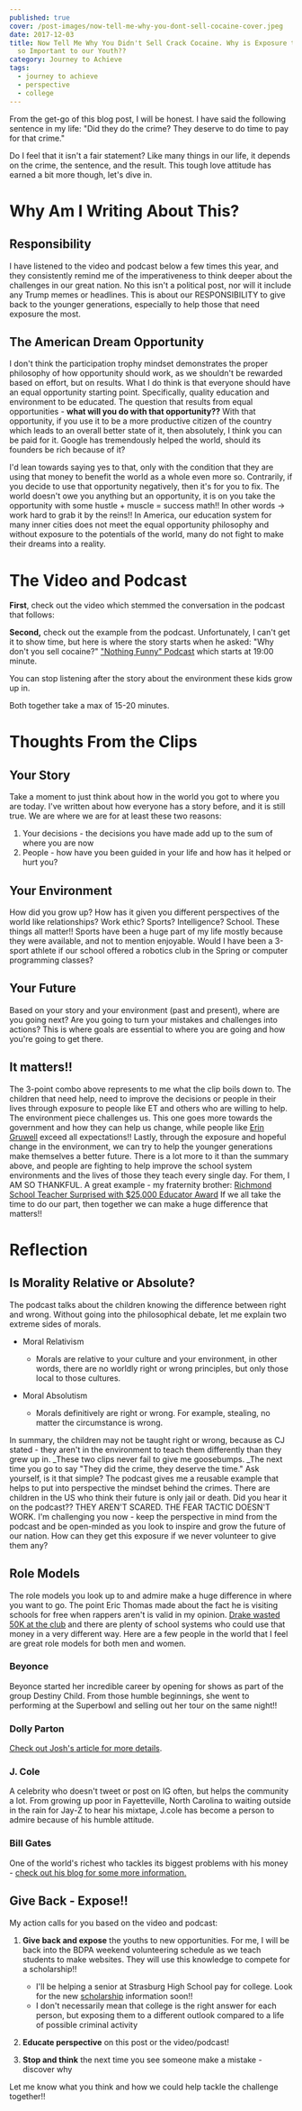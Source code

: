 ```yaml
---
published: true
cover: /post-images/now-tell-me-why-you-dont-sell-cocaine-cover.jpeg
date: 2017-12-03
title: Now Tell Me Why You Didn't Sell Crack Cocaine. Why is Exposure to College
  so Important to our Youth??
category: Journey to Achieve
tags:
  - journey to achieve
  - perspective
  - college
---
```

From the get-go of this blog post, I will be honest. I have said the following sentence in my life: "Did they do the crime? They deserve to do time to pay for that crime."

Do I feel that it isn't a fair statement? Like many things in our life, it depends on the crime, the sentence, and the result. This tough love attitude has earned a bit more though, let's dive in.

# Why Am I Writing About This?

## Responsibility

I have listened to the video and podcast below a few times this year, and they consistently remind me of the imperativeness to think deeper about the challenges in our great nation. No this isn't a political post, nor will it include any Trump memes or headlines. This is about our RESPONSIBILITY to give back to the younger generations, especially to help those that need exposure the most.

## The American Dream Opportunity

I don't think the participation trophy mindset demonstrates the proper philosophy of how opportunity should work, as we shouldn't be rewarded based on effort, but on results. What I do think is that everyone should have an equal opportunity starting point. Specifically, quality education and environment to be educated. The question that results from equal opportunities - **what will you do with that opportunity??** With that opportunity, if you use it to be a more productive citizen of the country which leads to an overall better state of it, then absolutely, I think you can be paid for it. Google has tremendously helped the world, should its founders be rich because of it?

I'd lean towards saying yes to that, only with the condition that they are using that money to benefit the world as a whole even more so. Contrarily, if you decide to use that opportunity negatively, then it's for you to fix. The world doesn't owe you anything but an opportunity, it is on you take the opportunity with some hustle + muscle = success math!! In other words -> work hard to grab it by the reins!! In America, our education system for many inner cities does not meet the equal opportunity philosophy and without exposure to the potentials of the world, many do not fight to make their dreams into a reality.

# The Video and Podcast

**First**, check out the video which stemmed the conversation in the podcast that follows:

**Second,** check out the example from the podcast. Unfortunately, I can't get it to show time, but here is where the story starts when he asked: "Why don't you sell cocaine?" ["Nothing Funny" Podcast](https://podcasts.apple.com/us/podcast/nothing-funny-decoded/id844102142?i=1000365024159) which starts at 19:00 minute.

You can stop listening after the story about the environment these kids grow up in.

Both together take a max of 15-20 minutes.

# Thoughts From the Clips

## Your Story

Take a moment to just think about how in the world you got to where you are today. I've written about how everyone has a story before, and it is still true. We are where we are for at least these two reasons:

1. Your decisions - the decisions you have made add up to the sum of where you are now
2. People - how have you been guided in your life and how has it helped or hurt you?

## Your Environment

How did you grow up? How has it given you different perspectives of the world like relationships? Work ethic? Sports? Intelligence? School. These things all matter!! Sports have been a huge part of my life mostly because they were available, and not to mention enjoyable. Would I have been a 3-sport athlete if our school offered a robotics club in the Spring or computer programming classes?

## Your Future

Based on your story and your environment (past and present), where are you going next? Are you going to turn your mistakes and challenges into actions? This is where goals are essential to where you are going and how you're going to get there.

## It matters!!

The 3-point combo above represents to me what the clip boils down to. The children that need help, need to improve the decisions or people in their lives through exposure to people like ET and others who are willing to help. The environment piece challenges us. This one goes more towards the government and how they can help us change, while people like [Erin Gruwell](http://www.imdb.com/title/tt0463998/) exceed all expectations!! Lastly, through the exposure and hopeful change in the environment, we can try to help the younger generations make themselves a better future. There is a lot more to it than the summary above, and people are fighting to help improve the school system environments and the lives of those they teach every single day. For them, I AM SO THANKFUL. A great example - my fraternity brother: [Richmond School Teacher Surprised with $25,000 Educator Award](http://www.richmond.com/news/local/education/richmond-middle-school-teacher-surprised-with-educator-award/article_eb9cfc23-6968-5589-b777-81fa79262384.html?utm_medium=social&utm_source=facebook&utm_campaign=user-share) If we all take the time to do our part, then together we can make a huge difference that matters!!

# Reflection

## Is Morality Relative or Absolute?

The podcast talks about the children knowing the difference between right and wrong. Without going into the philosophical debate, let me explain two extreme sides of morals.

* Moral Relativism

  * Morals are relative to your culture and your environment, in other words, there are no worldly right or wrong principles, but only those local to those cultures.
* Moral Absolutism

  * Morals definitively are right or wrong. For example, stealing, no matter the circumstance is wrong.

In summary, the children may not be taught right or wrong, because as CJ stated - they aren't in the environment to teach them differently than they grew up in. _These two clips never fail to give me goosebumps. _The next time you go to say "They did the crime, they deserve the time." Ask yourself, is it that simple? The podcast gives me a reusable example that helps to put into perspective the mindset behind the crimes. There are children in the US who think their future is only jail or death. Did you hear it on the podcast?? THEY AREN'T SCARED. THE FEAR TACTIC DOESN'T WORK. I'm challenging you now - keep the perspective in mind from the podcast and be open-minded as you look to inspire and grow the future of our nation. How can they get this exposure if we never volunteer to give them any?

## Role Models

The role models you look up to and admire make a huge difference in where you want to go. The point Eric Thomas made about the fact he is visiting schools for free when rappers aren't is valid in my opinion. [Drake wasted 50K at the club](https://dukeofdollars.com/using-wealth/drake-case-study/) and there are plenty of school systems who could use that money in a very different way. Here are a few people in the world that I feel are great role models for both men and women.

### Beyonce

Beyonce started her incredible career by opening for shows as part of the group Destiny Child. From those humble beginnings, she went to performing at the Superbowl and selling out her tour on the same night!!

### Dolly Parton

[Check out Josh's article for more details](https://www.joshuakennon.com/dolly-parton/).

### J. Cole

A celebrity who doesn't tweet or post on IG often, but helps the community a lot. From growing up poor in Fayetteville, North Carolina to waiting outside in the rain for Jay-Z to hear his mixtape, J.cole has become a person to admire because of his humble attitude.

### Bill Gates

One of the world's richest who tackles its biggest problems with his money - [check out his blog for some more information.](https://www.gatesnotes.com/)

## Give Back - Expose!!

My action calls for you based on the video and podcast:

1. **Give back and expose** the youths to new opportunities. For me, I will be back into the BDPA weekend volunteering schedule as we teach students to make websites. They will use this knowledge to compete for a scholarship!!

   * I'll be helping a senior at Strasburg High School pay for college. Look for the new [scholarship](https://kalebmckelvey.xyz/journey-to-achieve/scholarship/) information soon!!
   * I don't necessarily mean that college is the right answer for each person, but exposing them to a different outlook compared to a life of possible criminal activity
2. **Educate perspective** on this post or the video/podcast!
3. **Stop and think** the next time you see someone make a mistake - discover why

Let me know what you think and how we could help tackle the challenge together!!